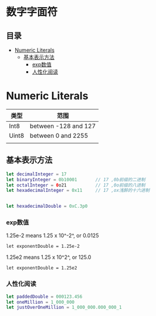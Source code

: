 # 数字字面符

## 目录

-   [Numeric Literals](#Numeric-Literals)
    -   [基本表示方法](#基本表示方法)
        -   [exp数值](#exp数值)
        -   [人性化阅读](#人性化阅读)

# Numeric Literals

| 类型    | 范围                   |
| ----- | -------------------- |
| Int8  | between -128 and 127 |
| Uint8 | between 0 and 2255   |
|       |                      |

## 基本表示方法

```swift
let decimalInteger = 17
let binaryInteger = 0b10001       // 17 ,0b前缀的二进制
let octalInteger = 0o21           // 17 ,0o前缀的八进制
let hexadecimalInteger = 0x11     // 17 ,ox浅醉的十六进制


let hexadecimalDouble = 0xC.3p0
```

### exp数值

1.25e-2 means 1.25 x 10^-2^, or 0.0125

`let exponentDouble = 1.25e-2`

1.25e2 means 1.25 x 10^2^, or 125.0

`let exponentDouble = 1.25e2`

### 人性化阅读

```swift
let paddedDouble = 000123.456
let oneMillion = 1_000_000
let justOverOneMillion = 1_000_000.000_000_1
```
